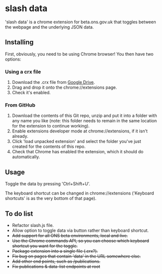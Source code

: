 # slash data
'slash data' is a chrome extension for beta.ons.gov.uk that toggles between the webpage and the underlying JSON data.

## Installing
First, obviously, you need to be using Chrome browser! You then have two options:

### Using a crx file
1. Download the .crx file from [Google Drive](https://drive.google.com/open?id=0B3WgKEr6-s_Hbnh2VUI1TkxVRmc).
2. Drag and drop it onto the chrome://extensions page.
3. Check it's enabled.

### From GitHub
1. Download the contents of this Git repo, unzip and put it into a folder with any name you like (note: this folder needs to remain in the same location for the extension to continue working).
2. Enable extensions developer mode at chrome://extensions, if it isn't already.
3. Click 'load unpacked extension' and select the folder you've just created for the contents of this repo.
4. Check that Chrome has enabled the extension, which it should do automatically.

## Usage
Toggle the data by pressing 'Ctrl+Shift+U'.

The keyboard shortcut can be changed in chrome://extensions ('Keyboard shortcuts' is as the very bottom of that page).

## To do list
- Refactor slash.js file.
- Allow option to toggle data via button rather than keyboard shortcut.
- ~~Add support for all ONS beta environments, local and live.~~
- ~~Use the Chrome commands API, so you can choose which keyboard shortcut you want for the toggle.~~
- ~~Package extension into a single file (.crx?).~~
- ~~Fix bug on pages that contain 'data' in the URL somewhere else.~~
- ~~Add other end points, such as /publications.~~
- ~~Fix publications & data-list endpoints at root~~
